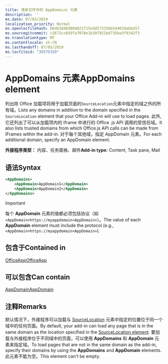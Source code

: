 ```yaml
---
title: 清单文件中的 AppDomains 元素
description: ''
ms.date: 07/03/2019
localization_priority: Normal
ms.openlocfilehash: b6db3d46d004021f25edd5733566544010abb457
ms.sourcegitcommit: c3673cc693fa7070e1b397922bd735ba3f9342f3
ms.translationtype: MT
ms.contentlocale: zh-CN
ms.lasthandoff: 07/05/2019
ms.locfileid: "35575329"
---
```

# <a name="appdomains-element"></a><span data-ttu-id="c9d0d-102">AppDomains 元素</span><span class="sxs-lookup"><span data-stu-id="c9d0d-102">AppDomains element</span></span>

<span data-ttu-id="c9d0d-103">列出除 Office 加载项将用于加载页面的`SourceLocation`元素中指定的域之外的所有域。</span><span class="sxs-lookup"><span data-stu-id="c9d0d-103">Lists any domains in addition to the domain specified in the `SourceLocation` element that your Office Add-in will use to load pages.</span></span> <span data-ttu-id="c9d0d-104">此外, 它还列出了可以从加载项内的 Iframe 中进行的 Office .js API 调用的受信任域。</span><span class="sxs-lookup"><span data-stu-id="c9d0d-104">It also lists trusted domains from which Office.js API calls can be made from IFrames within the add-in.</span></span> <span data-ttu-id="c9d0d-105">对于每个其他域，指定 AppDomain 元素。</span><span class="sxs-lookup"><span data-stu-id="c9d0d-105">For each additional domain, specify an AppDomain element.</span></span>

 <span data-ttu-id="c9d0d-106">**外接程序类型：** 内容、任务窗格、邮件</span><span class="sxs-lookup"><span data-stu-id="c9d0d-106">**Add-in type:** Content, Task pane, Mail</span></span>

## <a name="syntax"></a><span data-ttu-id="c9d0d-107">语法</span><span class="sxs-lookup"><span data-stu-id="c9d0d-107">Syntax</span></span>

```XML
<AppDomains>
    <AppDomain>AppDomain1</AppDomain>
    <AppDomain>AppDomain2</AppDomain>
</AppDomains>
```

> [!IMPORTANT]
> <span data-ttu-id="c9d0d-108">每个 **AppDomain** 元素的值都必须包括协议（如 `<AppDomain>https://myappdomain<AppDomain>`）。</span><span class="sxs-lookup"><span data-stu-id="c9d0d-108">The value of each **AppDomain** element must include the protocol (e.g., `<AppDomain>https://myappdomain<AppDomain>`).</span></span>

## <a name="contained-in"></a><span data-ttu-id="c9d0d-109">包含于</span><span class="sxs-lookup"><span data-stu-id="c9d0d-109">Contained in</span></span>

[<span data-ttu-id="c9d0d-110">OfficeApp</span><span class="sxs-lookup"><span data-stu-id="c9d0d-110">OfficeApp</span></span>](officeapp.md)

## <a name="can-contain"></a><span data-ttu-id="c9d0d-111">可以包含</span><span class="sxs-lookup"><span data-stu-id="c9d0d-111">Can contain</span></span>

[<span data-ttu-id="c9d0d-112">AppDomain</span><span class="sxs-lookup"><span data-stu-id="c9d0d-112">AppDomain</span></span>](appdomain.md)

## <a name="remarks"></a><span data-ttu-id="c9d0d-113">注释</span><span class="sxs-lookup"><span data-stu-id="c9d0d-113">Remarks</span></span>

<span data-ttu-id="c9d0d-114">默认情况下，外接程序可以加载与 [SourceLocation](sourcelocation.md) 元素中指定的位置位于同一个域中的任何页面。</span><span class="sxs-lookup"><span data-stu-id="c9d0d-114">By default, your add-in can load any page that is in the same domain as the location specified in the [SourceLocation element](sourcelocation.md).</span></span> <span data-ttu-id="c9d0d-115">要加载与外接程序位于不同域中的页面，可以使用 **AppDomains** 和 **AppDomain** 元素来指定域。</span><span class="sxs-lookup"><span data-stu-id="c9d0d-115">To load pages that are not in the same domain as the add-in, specify their domains by using the **AppDomains** and **AppDomain** elements.</span></span> <span data-ttu-id="c9d0d-116">此元素不能为空。</span><span class="sxs-lookup"><span data-stu-id="c9d0d-116">This element can't be empty.</span></span>
